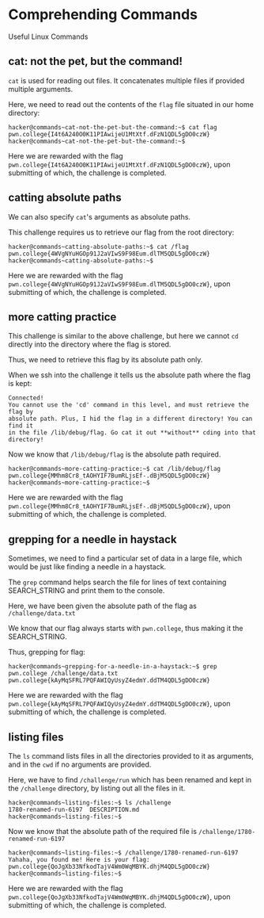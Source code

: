 # Comprehending Commands
Useful Linux Commands

## cat: not the pet, but the command! 
`cat` is used for reading out files. It concatenates multiple files if provided multiple arguments.

Here, we need to read out the contents of the `flag` file situated in our home directory:
```
hacker@commands~cat-not-the-pet-but-the-command:~$ cat flag
pwn.college{I4t6A240O0K11PIAwijeU1MtXtf.dFzN1QDL5gDO0czW}
hacker@commands~cat-not-the-pet-but-the-command:~$
```
Here we are rewarded with the flag `pwn.college{I4t6A240O0K11PIAwijeU1MtXtf.dFzN1QDL5gDO0czW}`, upon submitting of which, the challenge is completed.

## catting absolute paths
We can also specify `cat`'s arguments as absolute paths.

This challenge requires us to retrieve our flag from the root directory:
```
hacker@commands~catting-absolute-paths:~$ cat /flag
pwn.college{4WVgNYuHGOp91J2aVIwS9F98Eum.dlTM5QDL5gDO0czW}
hacker@commands~catting-absolute-paths:~$
```
Here we are rewarded with the flag `pwn.college{4WVgNYuHGOp91J2aVIwS9F98Eum.dlTM5QDL5gDO0czW}`, upon submitting of which, the challenge is completed.

## more catting practice
This challenge is similar to the above challenge, but here we cannot `cd` directly into the directory where the flag is stored. 

Thus, we need to retrieve this flag by its absolute path only.

When we ssh into the challenge it tells us the absolute path where the flag is kept:
```
Connected!
You cannot use the 'cd' command in this level, and must retrieve the flag by
absolute path. Plus, I hid the flag in a different directory! You can find it
in the file /lib/debug/flag. Go cat it out **without** cding into that
directory!
```
Now we know that `/lib/debug/flag` is the absolute path required.
```
hacker@commands~more-catting-practice:~$ cat /lib/debug/flag
pwn.college{MMhm8Cr8_tAOHYIF7BumRLjsEf-.dBjM5QDL5gDO0czW}
hacker@commands~more-catting-practice:~$
```

Here we are rewarded with the flag `pwn.college{MMhm8Cr8_tAOHYIF7BumRLjsEf-.dBjM5QDL5gDO0czW}`, upon submitting of which, the challenge is completed.

## grepping for a needle in haystack
Sometimes, we need to find a particular set of data in a large file, which would be just like finding a needle in a haystack.

The `grep` command helps search the file for lines of text containing SEARCH_STRING and print them to the console.

Here, we have been given the absolute path of the flag as `/challenge/data.txt`

We know that our flag always starts with `pwn.college`, thus making it the SEARCH_STRING.

Thus, grepping for flag:
```
hacker@commands~grepping-for-a-needle-in-a-haystack:~$ grep pwn.college /challenge/data.txt
pwn.college{kAyMqSFRL7PQFAWIQyUsyZ4edmY.ddTM4QDL5gDO0czW}
```

Here we are rewarded with the flag `pwn.college{kAyMqSFRL7PQFAWIQyUsyZ4edmY.ddTM4QDL5gDO0czW}`, upon submitting of which, the challenge is completed.

## listing files
The `ls` command lists files in all the directories provided to it as arguments, and in the `cwd` if no arguments are provided.

Here, we have to find `/challenge/run` which has been renamed and kept in the `/challenge` directory, by listing out all the files in it.
```
hacker@commands~listing-files:~$ ls /challenge
1780-renamed-run-6197  DESCRIPTION.md
hacker@commands~listing-files:~$
```
Now we know that the absolute path of the required file is `/challenge/1780-renamed-run-6197`
```
hacker@commands~listing-files:~$ /challenge/1780-renamed-run-6197
Yahaha, you found me! Here is your flag:
pwn.college{QoJgXb33NfkodTajV4Wm0WqMBYK.dhjM4QDL5gDO0czW}
hacker@commands~listing-files:~$
```

Here we are rewarded with the flag `pwn.college{QoJgXb33NfkodTajV4Wm0WqMBYK.dhjM4QDL5gDO0czW}`, upon submitting of which, the challenge is completed.








